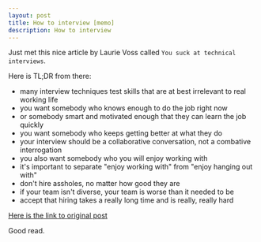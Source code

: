 ```yaml
---
layout: post
title: How to interview [memo]
description: How to interview
---
```


Just met this nice article by Laurie Voss called `You suck at technical interviews`.

Here is TL;DR from there:


* many interview techniques test skills that are at best irrelevant to real working life
* you want somebody who knows enough to do the job right now
* or somebody smart and motivated enough that they can learn the job quickly
* you want somebody who keeps getting better at what they do
* your interview should be a collaborative conversation, not a combative interrogation
* you also want somebody who you will enjoy working with
* it's important to separate "enjoy working with" from "enjoy hanging out with"
* don't hire assholes, no matter how good they are
* if your team isn't diverse, your team is worse than it needed to be
* accept that hiring takes a really long time and is really, really hard

[Here is the link to original post](http://seldo.com/weblog/2014/08/26/you_suck_at_technical_interviews)

Good read.
